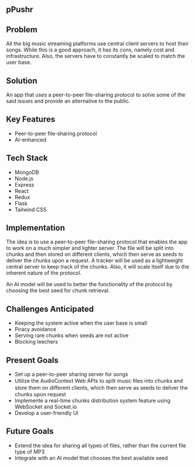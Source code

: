 ## pPushr

## Problem
All the big music streaming platforms use central client servers to host their songs. While this is a good approach, it has its cons, namely cost and infrastructure. Also, the servers have to constantly be scaled to match the user base.

## Solution
An app that uses a peer-to-peer file-sharing protocol to solve some of the said issues and provide an alternative to the public.

## Key Features
- Peer-to-peer file-sharing protocol
- AI-enhanced

## Tech Stack
- MongoDB
- Node.js
- Express
- React
- Redux
- Flask
- Tailwind CSS

## Implementation
The idea is to use a peer-to-peer file-sharing protocol that enables the app to work on a much simpler and lighter server. The file will be split into chunks and then stored on different clients, which then serve as seeds to deliver the chunks upon a request. A tracker will be used as a lightweight central server to keep track of the chunks. Also, it will scale itself due to the inherent nature of the protocol.

An AI model will be used to better the functionality of the protocol by choosing the best seed for chunk retrieval.

## Challenges Anticipated
- Keeping the system active when the user base is small
- Piracy avoidance
- Serving rare chunks when seeds are not active
- Blocking leechers

## Present Goals
- Set up a peer-to-peer sharing server for songs
- Utilize the AudioContext Web APIs to split music ﬁles into chunks and store them on diﬀerent clients,
which then serve as seeds to deliver the chunks upon request
- Implemente a real-time chunks distribution system feature using WebSocket and Socket.io
- Develop a user-friendly UI

## Future Goals
- Extend the idea for sharing all types of files, rather than the current file type of MP3
- Integrate with an AI model that chooses the best available seed
